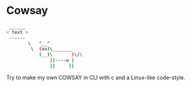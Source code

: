 # Cowsay

```bash
 ______
< text >
 ------
        \   ^__^
         \  (oo)\_______
            (__)\       )\/\
                ||----w |
                ||     ||
```

Try to make my own COWSAY in CLI with c and a Linux-like code-style.

